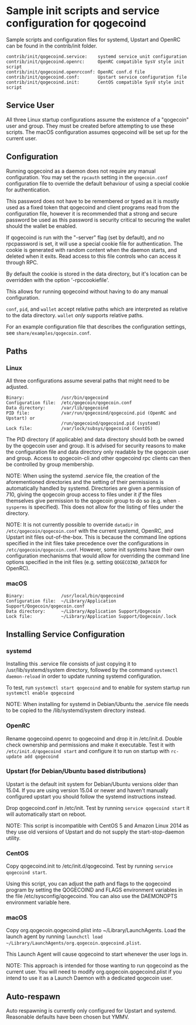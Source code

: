 Sample init scripts and service configuration for qogecoind
==========================================================

Sample scripts and configuration files for systemd, Upstart and OpenRC
can be found in the contrib/init folder.

    contrib/init/qogecoind.service:    systemd service unit configuration
    contrib/init/qogecoind.openrc:     OpenRC compatible SysV style init script
    contrib/init/qogecoind.openrcconf: OpenRC conf.d file
    contrib/init/qogecoind.conf:       Upstart service configuration file
    contrib/init/qogecoind.init:       CentOS compatible SysV style init script

Service User
---------------------------------

All three Linux startup configurations assume the existence of a "qogecoin" user
and group.  They must be created before attempting to use these scripts.
The macOS configuration assumes qogecoind will be set up for the current user.

Configuration
---------------------------------

Running qogecoind as a daemon does not require any manual configuration. You may
set the `rpcauth` setting in the `qogecoin.conf` configuration file to override
the default behaviour of using a special cookie for authentication.

This password does not have to be remembered or typed as it is mostly used
as a fixed token that qogecoind and client programs read from the configuration
file, however it is recommended that a strong and secure password be used
as this password is security critical to securing the wallet should the
wallet be enabled.

If qogecoind is run with the "-server" flag (set by default), and no rpcpassword is set,
it will use a special cookie file for authentication. The cookie is generated with random
content when the daemon starts, and deleted when it exits. Read access to this file
controls who can access it through RPC.

By default the cookie is stored in the data directory, but it's location can be overridden
with the option '-rpccookiefile'.

This allows for running qogecoind without having to do any manual configuration.

`conf`, `pid`, and `wallet` accept relative paths which are interpreted as
relative to the data directory. `wallet` *only* supports relative paths.

For an example configuration file that describes the configuration settings,
see `share/examples/qogecoin.conf`.

Paths
---------------------------------

### Linux

All three configurations assume several paths that might need to be adjusted.

    Binary:              /usr/bin/qogecoind
    Configuration file:  /etc/qogecoin/qogecoin.conf
    Data directory:      /var/lib/qogecoind
    PID file:            /var/run/qogecoind/qogecoind.pid (OpenRC and Upstart) or
                         /run/qogecoind/qogecoind.pid (systemd)
    Lock file:           /var/lock/subsys/qogecoind (CentOS)

The PID directory (if applicable) and data directory should both be owned by the
qogecoin user and group. It is advised for security reasons to make the
configuration file and data directory only readable by the qogecoin user and
group. Access to qogecoin-cli and other qogecoind rpc clients can then be
controlled by group membership.

NOTE: When using the systemd .service file, the creation of the aforementioned
directories and the setting of their permissions is automatically handled by
systemd. Directories are given a permission of 710, giving the qogecoin group
access to files under it _if_ the files themselves give permission to the
qogecoin group to do so (e.g. when `-sysperms` is specified). This does not allow
for the listing of files under the directory.

NOTE: It is not currently possible to override `datadir` in
`/etc/qogecoin/qogecoin.conf` with the current systemd, OpenRC, and Upstart init
files out-of-the-box. This is because the command line options specified in the
init files take precedence over the configurations in
`/etc/qogecoin/qogecoin.conf`. However, some init systems have their own
configuration mechanisms that would allow for overriding the command line
options specified in the init files (e.g. setting `QOGECOIND_DATADIR` for
OpenRC).

### macOS

    Binary:              /usr/local/bin/qogecoind
    Configuration file:  ~/Library/Application Support/Qogecoin/qogecoin.conf
    Data directory:      ~/Library/Application Support/Qogecoin
    Lock file:           ~/Library/Application Support/Qogecoin/.lock

Installing Service Configuration
-----------------------------------

### systemd

Installing this .service file consists of just copying it to
/usr/lib/systemd/system directory, followed by the command
`systemctl daemon-reload` in order to update running systemd configuration.

To test, run `systemctl start qogecoind` and to enable for system startup run
`systemctl enable qogecoind`

NOTE: When installing for systemd in Debian/Ubuntu the .service file needs to be copied to the /lib/systemd/system directory instead.

### OpenRC

Rename qogecoind.openrc to qogecoind and drop it in /etc/init.d.  Double
check ownership and permissions and make it executable.  Test it with
`/etc/init.d/qogecoind start` and configure it to run on startup with
`rc-update add qogecoind`

### Upstart (for Debian/Ubuntu based distributions)

Upstart is the default init system for Debian/Ubuntu versions older than 15.04. If you are using version 15.04 or newer and haven't manually configured upstart you should follow the systemd instructions instead.

Drop qogecoind.conf in /etc/init.  Test by running `service qogecoind start`
it will automatically start on reboot.

NOTE: This script is incompatible with CentOS 5 and Amazon Linux 2014 as they
use old versions of Upstart and do not supply the start-stop-daemon utility.

### CentOS

Copy qogecoind.init to /etc/init.d/qogecoind. Test by running `service qogecoind start`.

Using this script, you can adjust the path and flags to the qogecoind program by
setting the QOGECOIND and FLAGS environment variables in the file
/etc/sysconfig/qogecoind. You can also use the DAEMONOPTS environment variable here.

### macOS

Copy org.qogecoin.qogecoind.plist into ~/Library/LaunchAgents. Load the launch agent by
running `launchctl load ~/Library/LaunchAgents/org.qogecoin.qogecoind.plist`.

This Launch Agent will cause qogecoind to start whenever the user logs in.

NOTE: This approach is intended for those wanting to run qogecoind as the current user.
You will need to modify org.qogecoin.qogecoind.plist if you intend to use it as a
Launch Daemon with a dedicated qogecoin user.

Auto-respawn
-----------------------------------

Auto respawning is currently only configured for Upstart and systemd.
Reasonable defaults have been chosen but YMMV.
